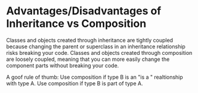 
# Advantages/Disadvantages of Inheritance vs Composition

Classes and objects created through inheritance are tightly coupled because changing the parent or superclass in an inheritance relationship risks breaking your code. Classes and objects created through composition are loosely coupled, meaning that you can more easily change the component parts without breaking your code.

A goof rule of thumb: Use composition if type B is an "is a " realtionship with type A. Use composition if type B is part of type A.